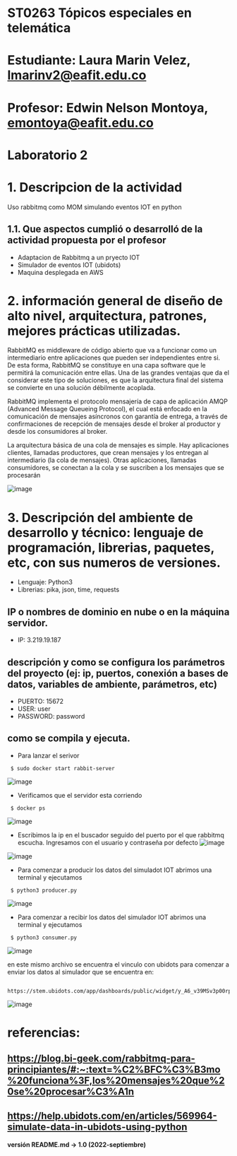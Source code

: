 # ST0263 Tópicos especiales en telemática
# Estudiante: Laura Marin Velez, lmarinv2@eafit.edu.co
# Profesor: Edwin Nelson Montoya, emontoya@eafit.edu.co
#
# Laboratorio 2
#
# 1. Descripcion de la actividad
Uso rabbitmq como MOM simulando eventos IOT en python 

## 1.1. Que aspectos cumplió o desarrolló de la actividad propuesta por el profesor
* Adaptacion de Rabbitmq a un pryecto IOT
* Simulador de eventos IOT (ubidots)
* Maquina desplegada en AWS

# 2. información general de diseño de alto nivel, arquitectura, patrones, mejores prácticas utilizadas.

RabbitMQ es middleware de código abierto que va a funcionar como un intermediario entre aplicaciones
que pueden ser independientes entre si. De esta forma, RabbitMQ se constituye en una capa software
que le permitirá la comunicación entre ellas. Una de las grandes ventajas que da el considerar este tipo
de soluciones, es que la arquitectura final del sistema se convierte en una solución débilmente acoplada.

RabbitMQ implementa el protocolo mensajería de capa de aplicación AMQP (Advanced Message Queueing Protocol), el cual está enfocado en la comunicación de mensajes asíncronos con garantía de entrega, a través de confirmaciones de recepción de mensajes desde el broker al productor y desde los consumidores al broker.

La arquitectura básica de una cola de mensajes es simple. Hay aplicaciones clientes, llamadas productores, que crean mensajes y los entregan al intermediario (la cola de mensajes). Otras aplicaciones, llamadas consumidores, se conectan a la cola y se suscriben a los mensajes que se procesarán

![image](https://user-images.githubusercontent.com/53051440/188488507-277de476-11e2-4738-9e2a-91fb3fcab3b4.png)



# 3. Descripción del ambiente de desarrollo y técnico: lenguaje de programación, librerias, paquetes, etc, con sus numeros de versiones.

- Lenguaje: Python3
- Librerias: pika, json, time, requests

## IP o nombres de dominio en nube o en la máquina servidor.

-  IP: 3.219.19.187


## descripción y como se configura los parámetros del proyecto (ej: ip, puertos, conexión a bases de datos, variables de ambiente, parámetros, etc)
   -  PUERTO: 15672
   -  USER: user
   -  PASSWORD: password

## como se compila y ejecuta.
   - Para lanzar el serivor
   ``` 
    $ sudo docker start rabbit-server
   ```
   ![image](https://user-images.githubusercontent.com/53051440/188488945-b7c518e4-a298-4633-ad49-32ede344841e.png)
   - Verificamos que el servidor esta corriendo
   ``` 
    $ docker ps
   ```
   ![image](https://user-images.githubusercontent.com/53051440/188489063-fa00a476-533b-4113-ace4-55d6d3aed6fe.png)
   
   - Escribimos la ip en el buscador seguido del puerto por el que rabbitmq escucha. Ingresamos con el usuario y contraseña por defecto 
   ![image](https://user-images.githubusercontent.com/53051440/188489708-026a7e4e-f82b-4b12-a6f9-e83220290241.png)
   
   ![image](https://user-images.githubusercontent.com/53051440/188489792-35607d57-08db-4a80-bcd9-0315519d16e4.png)
   
   - Para comenzar a producir los datos del simuladot IOT abrimos una terminal y ejecutamos
   
   ``` 
    $ python3 producer.py
   ```
   ![image](https://user-images.githubusercontent.com/53051440/188490640-d1790027-9250-4831-9bf8-09090aa31e12.png)

   - Para comenzar a recibir los datos del simulador IOT abrimos una terminal y ejecutamos 
   
   ``` 
    $ python3 consumer.py
   ```
   ![image](https://user-images.githubusercontent.com/53051440/188490820-e6cd693f-a1dc-4b37-b975-2875f38e632b.png)

   
   en este mismo archivo se encuentra el vinculo con ubidots para comenzar a enviar los datos al simulador que se encuentra en:
   
   ```
      https://stem.ubidots.com/app/dashboards/public/widget/y_A6_v39MSv3p00rpoQe0b0UIBFaLye53YKdWyaYI2o
   ```
![image](https://user-images.githubusercontent.com/53051440/188490985-f384b628-039b-4647-9596-07f7e31fa15e.png)

# referencias:

## https://blog.bi-geek.com/rabbitmq-para-principiantes/#:~:text=%C2%BFC%C3%B3mo%20funciona%3F,los%20mensajes%20que%20se%20procesar%C3%A1n
## https://help.ubidots.com/en/articles/569964-simulate-data-in-ubidots-using-python

#### versión README.md -> 1.0 (2022-septiembre)
